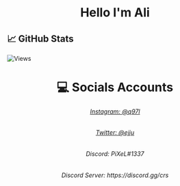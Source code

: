 <h1 align="center">Hello I'm Ali </h1>

## &#x1f4c8; GitHub Stats

![Views](https://gpvc.arturio.dev/14d9) 

<h1 align="center">&#x1F4BB; Socials Accounts </h1>

<h6 align="center"><a href="https://www.instagram.com/q97l/">Instagram: @q97l</a></h6>
<h6 align="center"><a href="https://twitter.com/ejju">Twitter: @ejju</a></h6>
<h6 align="center">Discord: PiXeL#1337</h6>
<h6 align="center">Discord Server: https://discord.gg/crs</h6>
